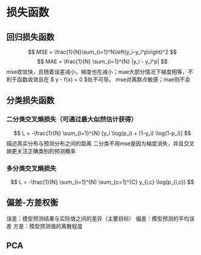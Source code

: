 # 损失函数
## 回归损失函数
$$
MSE = \frac{1}{N}\sum_{i=1}^N\left(y_i-y_i^p\right)^2
$$
$$
MAE = \frac{1}{N} \sum_{i=1}^{N} |y_i - y_i^p|
$$
mse收敛快，且随着误差减小，梯度也在减小；mae大部分情况下梯度相等，不利于函数收敛且在 $ y - f(x) = 0 $处不可导。
mse对离群点敏感；mae则不会

## 分类损失函数
### 二分类交叉熵损失（可通过最大似然估计获得）
$$
L = -\frac{1}{N} \sum_{i=1}^{N} [y_i \log(p_i) + (1-y_i) \log(1-p_i)]
$$
描述真实分布与预测分布之间的距离
二分类不用mse是因为梯度消失，并且交叉熵更关注正确类别的预测概率
### 多分类交叉熵损失
$$
L = -\frac{1}{N} \sum_{i=1}^{N} \sum_{c=1}^{C} y_{i,c} \log(p_{i,c})
$$

## 偏差-方差权衡
误差：模型预测结果与实际值之间的差异（主要目标）
偏差：模型预测的平均误差
方差：模型预测值的离散程度

## PCA





